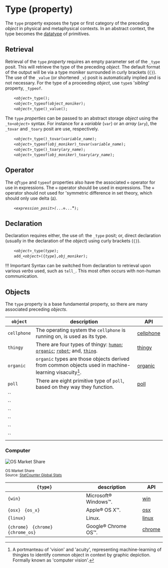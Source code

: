 # Type (property)
The `type` property exposes the type or first category of the preceding *object* in physical and metaphysical contexts. In an abstract context, the type becomes the [datatype](../../abstract/dt/datatype.md) of primitives.

## Retrieval
Retrieval of the `type` *property* requires an empty parameter set of the `_type` posit. This will retrieve the type of the preceding *object*. The default format of the output will be via a type moniker surrounded in curly brackets (`{}`). The use of the `_value` (or shortened `_v`) posit is automatically implied and is not necessary. For the type of a proceeding *object*, use `type`s '*sibling*' property, `_typeof`. 

&nbsp;&nbsp;&nbsp;&nbsp;&nbsp;&nbsp; *`<object>`*`_type();`<br>
&nbsp;&nbsp;&nbsp;&nbsp;&nbsp;&nbsp; *`<object>`*`_typeof(`*`object_moniker`*`);`<br>
&nbsp;&nbsp;&nbsp;&nbsp;&nbsp;&nbsp; *`<object>`*`_type()_value();`

The `type` *properties* can be passed to an abstract storage *object* using the `_to`*`<object>`* syntax.  For instance for a *variable* (`var`) or an *array* (`ary`), the `_tovar` and `_toary` posit are use, respectively.

&nbsp;&nbsp;&nbsp;&nbsp;&nbsp;&nbsp; *`<object>`*`_type()_tovar(`*`variable_name`*`);`<br>
&nbsp;&nbsp;&nbsp;&nbsp;&nbsp;&nbsp; *`<object>`*`_typeof(`*`obj_moniker`*`)_tovar(`*`variable_name`*`);`<br>
&nbsp;&nbsp;&nbsp;&nbsp;&nbsp;&nbsp; *`<object>`*`_type()_toary(`*`ary_name`*`);`<br>
&nbsp;&nbsp;&nbsp;&nbsp;&nbsp;&nbsp; *`<object>`*`_typeof(`*`obj_moniker`*`)_toary(`*`ary_name`*`);`<br>

## Operator
The *of*`type` and `typeof` properties also have the associated `⊖` operator for use in expressions. The `⊖` operator should be used in expressions. The `⊖` operator should not used for 'symmetric difference in set theory, which should only use delta (`Δ`).

&nbsp;&nbsp;&nbsp;&nbsp;&nbsp;&nbsp; *`<expression_posit>(`*`...⊖...`*`);`

## Declaration
Declaration requires either, the use of: the `_type` posit; or, direct declaration (usually in the declaration of the *object*) using curly brackets (`{}`).

&nbsp;&nbsp;&nbsp;&nbsp;&nbsp;&nbsp; *`<object>`*`_type(`*`type`*`);`<br>
&nbsp;&nbsp;&nbsp;&nbsp;&nbsp;&nbsp; `add_`*`<object>`*`({`*`type`*`},`*`obj_moniker`*`);`

!!! Important
    Syntax can be switched from declaration to retrieval upon various *verbs* used, such as `tell_`.  This most often occurs with non-human communication.

## Objects
The `type` property is a base fundamental property, so there are many associated preceding *objects*.

| `object` | description | API |
| --- | --- | --- |
| <a name="cellphone"></a> `cellphone` | The operating system the `cellphone` is running on, is used as its type. | [cellphone](../../physic/obj/cellphone.md#types) |
| <a name="thingy"></a> `thingy` | There are four types of thingy: [`human`](../../physic/obj/human.md); [`organic`](../../physic/obj/organic.md); [`robot`](../../physic/obj/robot.md); and, [`thing`](../../physic/obj/thing.md). | [thingy](../../physic/obj/thingy.md#types) |
| <a name="organic"></a> `organic` | `organic` types are those objects derived from common objects used in machine-learning visacuity[^visacuity]. | [organic](../../physic/obj/organic.md#types) |
| <a name="poll"></a> `poll` | There are eight primitive type of `poll`, based on they way they function. | [poll](../obj/poll.md#type) |
| <a name=""></a> `` |  | [](#type) |
| <a name=""></a> `` |  | [](#type) |
| <a name=""></a> `` |  | [](#type) |
| <a name=""></a> `` |  | [](#type) |
| <a name=""></a> `` |  | [](#type) |
| <a name=""></a> `` |  | [](#type) |

<a name="computer"></a>
### Computer



![OS Market Share](/_img/StatCounter-os_combined-ww-monthly-202101-202112.png)

<sub>OS Market Share<br>Source: [StatCounter Global Stats](https://gs.statcounter.com/os-market-share/desktop/worldwide/2021)</sub>

| `{type}` | description | API |
| --- | --- | --- |
| <a name="win"></a>  `{win}` | Microsoft&reg; Windows&#8482;. | [win](#type) |
| <a name="android"></a> `{osx}` &nbsp; `{os_x}` | Apple&reg; OS X&#8482;. | [osx](#type) |
| <a name="linux"></a> `{linux}` | Linux.  | [linux](#type) |
| <a name=""></a> `{chrome}` &nbsp; `{chrome}` &nbsp; `{chrome_os}` | Google&reg; Chrome OS&#8482;. | [chrome](#type) |

[^visacuity]: A portmanteau of 'vision' and 'acuity', representing machine-learning of thingies to identify common object in context by graphic depiction.  Formally known as 'computer vision'.
